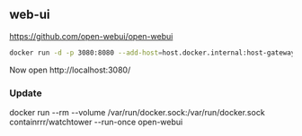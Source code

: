 ## web-ui
https://github.com/open-webui/open-webui

```bash
docker run -d -p 3080:8080 --add-host=host.docker.internal:host-gateway -v open-webui:/app/backend/data --name open-webui --restart always ghcr.io/open-webui/open-webui:main
```

Now open http://localhost:3080/

### Update
docker run --rm --volume /var/run/docker.sock:/var/run/docker.sock containrrr/watchtower --run-once open-webui